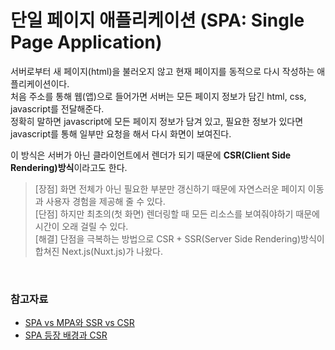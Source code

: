 # 단일 페이지 애플리케이션 (SPA: Single Page Application)

서버로부터 새 페이지(html)을 불러오지 않고 현재 페이지를 동적으로 다시 작성하는 애플리케이션이다.   
처음 주소를 통해 웹(앱)으로 들어가면 서버는 모든 페이지 정보가 담긴 html, css, javascript를 전달해준다.   
정확히 말하면 javascript에 모든 페이지 정보가 담겨 있고, 필요한 정보가 있다면 javascript를 통해 일부만 요청을 해서 다시 화면이 보여진다.   

이 방식은 서버가 아닌 클라이언트에서 렌더가 되기 때문에 **CSR(Client Side Rendering)방식**이라고도 한다.

> [장점] 화면 전체가 아닌 필요한 부분만 갱신하기 때문에 자연스러운 페이지 이동과 사용자 경험을 제공해 줄 수 있다.   
> [단점] 하지만 최초의(첫 화면) 렌더링할 때 모든 리소스를 보여줘야하기 때문에 시간이 오래 걸릴 수 있다.   
> [해결] 단점을 극복하는 방법으로 CSR + SSR(Server Side Rendering)방식이 합쳐진 Next.js(Nuxt.js)가 나왔다.


<br>

### 참고자료

- [SPA vs MPA와 SSR vs CSR](https://hanamon.kr/spa-mpa-ssr-csr-%EC%9E%A5%EB%8B%A8%EC%A0%90-%EB%9C%BB%EC%A0%95%EB%A6%AC/)
- [SPA 등장 배경과 CSR](https://youtu.be/C6uELkDh-60)

